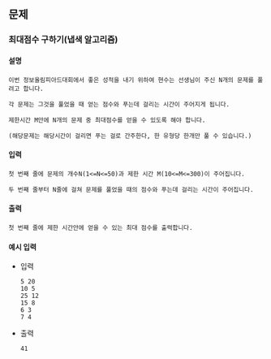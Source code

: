 ## 문제

###  최대점수 구하기(냅색 알고리즘)

#### 설명
```
이번 정보올림피아드대회에서 좋은 성적을 내기 위하여 현수는 선생님이 주신 N개의 문제를 풀려고 합니다.

각 문제는 그것을 풀었을 때 얻는 점수와 푸는데 걸리는 시간이 주어지게 됩니다.

제한시간 M안에 N개의 문제 중 최대점수를 얻을 수 있도록 해야 합니다.

(해당문제는 해당시간이 걸리면 푸는 걸로 간주한다, 한 유형당 한개만 풀 수 있습니다.)
```

#### 입력
```
첫 번째 줄에 문제의 개수N(1<=N<=50)과 제한 시간 M(10<=M<=300)이 주어집니다.

두 번째 줄부터 N줄에 걸쳐 문제를 풀었을 때의 점수와 푸는데 걸리는 시간이 주어집니다.
```

#### 출력
```
첫 번째 줄에 제한 시간안에 얻을 수 있는 최대 점수를 출력합니다.
```

#### 예시 입력
- 입력
    ```
  5 20
  10 5
  25 12
  15 8
  6 3
  7 4
    ```
- 출력
    ```
  41   
  ```
